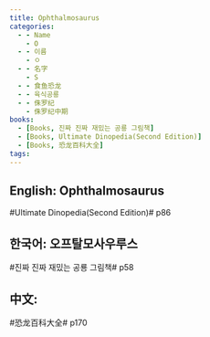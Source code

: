 ```yaml
---
title: Ophthalmosaurus
categories:
  - - Name
    - O
  - - 이름
    - ㅇ
  - - 名字
    - S
  - - 食鱼恐龙
  - - 육식공룡
  - - 侏罗纪
    - 侏罗纪中期
books:
  - [Books, 진짜 진짜 재밌는 공룡 그림책]
  - [Books, Ultimate Dinopedia(Second Edition)]
  - [Books, 恐龙百科大全]
tags:
---
```


## English: Ophthalmosaurus

#Ultimate Dinopedia(Second Edition)# p86

## 한국어: 오프탈모사우루스

#진짜 진짜 재밌는 공룡 그림책# p58

## 中文:

#恐龙百科大全# p170
